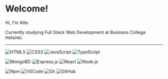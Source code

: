 # Welcome!

Hi, I'm Atte.

Currently studying Full Stack Web Development at Business College Helsinki.

---

![HTML5](https://img.shields.io/badge/-HTML5-%23164949?style=flat-square&logo=html5)
![CSS3](https://img.shields.io/badge/-CSS3-%23164949?style=flat-square&logo=css3)
![JavaScript](https://img.shields.io/badge/-JavaScript-%23164949?style=flat-square&logo=javascript)
![TypeScript](https://img.shields.io/badge/-TypeScript-%23164949?style=flat-square&logo=typescript)

![MongoBD](https://img.shields.io/badge/-MongoDB-%23164949?style=flat-square&logo=mongodb)
![Express.js](https://img.shields.io/badge/-Express.js-%23164949?style=flat-square&logo=express)
![React](https://img.shields.io/badge/-React-%23164949?style=flat-square&logo=react)
![Node.js](https://img.shields.io/badge/-Node.js-%23164949?style=flat-square&logo=node.js)

![Npm](https://img.shields.io/badge/-Npm.js-%23164949?style=flat-square&logo=npm)
![VSCode](https://img.shields.io/badge/-VSCode-%23164949?style=flat-square&logo=visualstudiocode)
![Git](https://img.shields.io/badge/-Git-%23164949?style=flat-square&logo=git)
![GitHub](https://img.shields.io/badge/-GitHub-%23164949?style=flat-square&logo=github)
